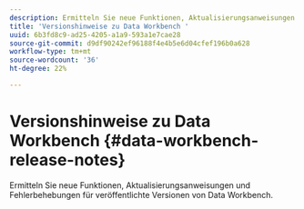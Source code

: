 ```yaml
---
description: Ermitteln Sie neue Funktionen, Aktualisierungsanweisungen und Fehlerbehebungen für veröffentlichte Versionen von Data Workbench.
title: 'Versionshinweise zu Data Workbench '
uuid: 6b3fd8c9-ad25-4205-a1a9-593a1e7cae28
source-git-commit: d9df90242ef96188f4e4b5e6d04cfef196b0a628
workflow-type: tm+mt
source-wordcount: '36'
ht-degree: 22%

---
```



# Versionshinweise zu Data Workbench {#data-workbench-release-notes}

Ermitteln Sie neue Funktionen, Aktualisierungsanweisungen und Fehlerbehebungen für veröffentlichte Versionen von Data Workbench.
